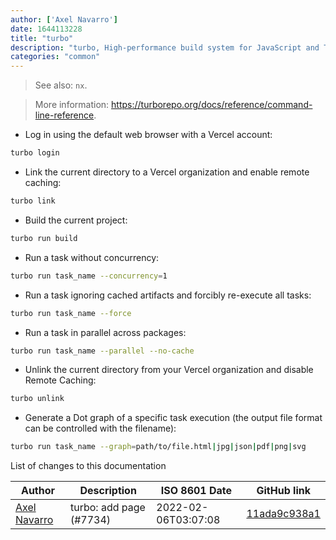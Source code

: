 ```yaml
---
author: ['Axel Navarro']
date: 1644113228
title: "turbo"
description: "turbo, High-performance build system for JavaScript and TypeScript codebases."
categories: "common"
---
```

> See also: `nx`.

> More information: <https://turborepo.org/docs/reference/command-line-reference>.

- Log in using the default web browser with a Vercel account:

```bash
turbo login
```

- Link the current directory to a Vercel organization and enable remote caching:

```bash
turbo link
```

- Build the current project:

```bash
turbo run build
```

- Run a task without concurrency:

```bash
turbo run task_name --concurrency=1
```

- Run a task ignoring cached artifacts and forcibly re-execute all tasks:

```bash
turbo run task_name --force
```

- Run a task in parallel across packages:

```bash
turbo run task_name --parallel --no-cache
```

- Unlink the current directory from your Vercel organization and disable Remote Caching:

```bash
turbo unlink
```

- Generate a Dot graph of a specific task execution (the output file format can be controlled with the filename):

```bash
turbo run task_name --graph=path/to/file.html|jpg|json|pdf|png|svg
```
List of changes to this documentation


Author | Description | ISO 8601 Date | GitHub link
------|-----|-----|-----
[Axel Navarro](mailto:navarroaxel@gmail.com) | turbo: add page (#7734) | 2022-02-06T03:07:08 | [11ada9c938a1](https://github.com/tldr-pages/tldr/commit/11ada9c938a158620778bcf31e0a258bebc7f361)

